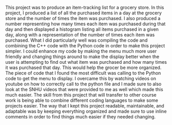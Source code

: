 This project was to produce an item-tracking list for a grocery store. In this project, I produced a list of all the purchased items in a day at the grocery store and the number of times the item was purchased. I also produced a number representing how many times each item was purchased during that day and then displayed a histogram listing all items purchased in a given day, along with a representation of the number of times each item was purchased.
What I did particularly well was compiling the code and combining the C++ code with the Python code in order to make this project simpler.
I could enhance my code by making the menu much more user friendly and changing things around to make the display better when the user is attempting to find out what item was purchased and how many times it was purchased that day. This would help the grocer be more organized. 
The piece of code that I found the most difficult was calling to the Python code to get the menu to display. I overcame this by watching videos on youtube on how to correctly call to the python file and I made sure to also look at the SNHU videos that were provided to me as well which made this much easier.
The skill from this project that will transfer to other course work is being able to combine different coding languages to make some projects easier.
The way that I kept this project readable, maintainable, and adaptable was by keeping everything organized and made sure to use inline comments in order to find things much easier if they needed changing.
